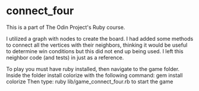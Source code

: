 # connect_four

This is a part of The Odin Project's Ruby course. 

I utilized a graph with nodes to create the board. I had added some methods to connect all the vertices with their neighbors, thinking it would be useful to determine win conditions but this did not end up being used. I left this neighbor code (and tests) in just as a reference.

To play you must have ruby installed, then navigate to the game folder.
Inside the folder install colorize with the following command: gem install colorize
Then type: ruby lib/game_connect_four.rb to start the game
